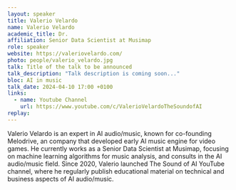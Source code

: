 ```yaml
---
layout: speaker
title: Valerio Velardo
name: Valerio Velardo
academic_title: Dr.
affiliation: Senior Data Scientist at Musimap
role: speaker
website: https://valeriovelardo.com/
photo: people/valerio_velardo.jpg
talk: Title of the talk to be announced
talk_description: "Talk description is coming soon..."
bloc: AI in music
talk_date: 2024-04-10 17:00 +0100
links:
  - name: Youtube Channel
    url: https://www.youtube.com/c/ValerioVelardoTheSoundofAI
replay: 
---
```


Valerio Velardo is an expert in AI audio/music, known for co-founding Melodrive, an company that developed early AI music engine for video games. He currently works as a Senior Data Scientist at Musimap, focusing on machine learning algorithms for music analysis, and consults in the AI audio/music field. Since 2020, Valerio launched The Sound of AI YouTube channel, where he regularly publish educational material on technical and business aspects of AI audio/music.